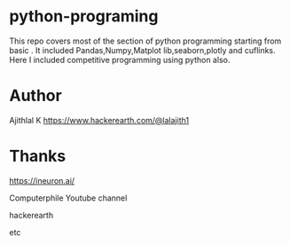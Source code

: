 # python-programing

This repo covers most of the section of python programming starting from basic .
It included Pandas,Numpy,Matplot lib,seaborn,plotly and cuflinks.
Here I included competitive programming using python also.


# Author
Ajithlal K
https://www.hackerearth.com/@lalajith1

# Thanks

https://ineuron.ai/

Computerphile Youtube channel

hackerearth

etc

    

